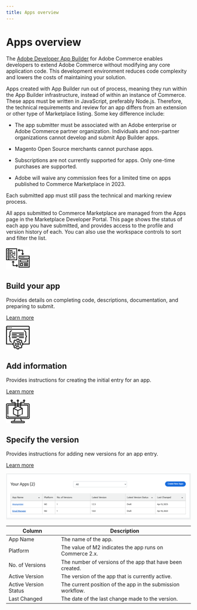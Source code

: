 ```yaml
---
title: Apps overview
---
```


# Apps overview

The [Adobe Developer App Builder](https://developer.adobe.com/app-builder/docs/overview/) for Adobe Commerce enables developers to extend Adobe Commerce without modifying any core application code. This development environment reduces code complexity and lowers the costs of maintaining your solution.

Apps created with App Builder run out of process, meaning they run within the App Builder infrastructure, instead of within an instance of Commerce. These apps must be written in JavaScript, preferably Node.js. Therefore, the technical requirements and review for an app differs from an extension or other type of Marketplace listing. Some key difference include:

*  The app submitter must be associated with an Adobe enterprise or Adobe Commerce partner organization. Individuals and non-partner organizations cannot develop and submit App Builder apps.

*  Magento Open Source merchants cannot purchase apps.

*  Subscriptions are not currently supported for apps. Only one-time purchases are supported.

*  Adobe will waive any commission fees for a limited time on apps published to Commerce Marketplace in 2023.

Each submitted app must still pass the technical and marking review process.

All apps submitted to Commerce Marketplace are managed from the Apps page in the Marketplace Developer Portal. This page shows the status of each app you have submitted, and provides access to the profile and version history of each. You can also use the workspace controls to sort and filter the list.

<TextBlock slots="image, heading, text, links" width="33%" />

![Build your app](_images/assets/code-development.png)

## Build your app

Provides details on completing code, descriptions, documentation, and preparing to submit.

[Learn more](app-create.md)

<TextBlock slots="image, heading, text, links" width="33%" />

![Add extension information](_images/assets/new-extension.png)

## Add information

Provides instructions for creating the initial entry for an app.

[Learn more](extension-information.md)

<TextBlock slots="image, heading, text, links" width="33%" />

![Specify the version](_images/assets/new-version.png)

## Specify the version

Provides instructions for adding new versions for an app entry.

[Learn more](extension-version.md)

![](_images/your-apps.png)

| Column                | Description                                                                         |
|-----------------------|-------------------------------------------------------------------------------------|
| App Name        | The name of the app.                                                          |
| Platform              | The value of M2 indicates the app runs on Commerce 2.x. |
| No. of Versions       | The number of versions of the app that have been created.                     |
| Active Version        | The version of the app that is currently active.                              |
| Active Version Status | The current position of the app in the submission workflow.                   |
| Last Changed          | The date of the last change made to the version.                                    |
